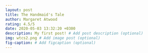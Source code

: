 ```yaml
---
layout: post
title: The Handmaid's Tale
author: Margaret Atwood
rating: 4.5/5
date: 2020-05-03 13:32:20 +0300
description: My first post! # Add post description (optional)
img: wtcs2.png # Add image post (optional)
fig-caption: # Add figcaption (optional)
---
```

